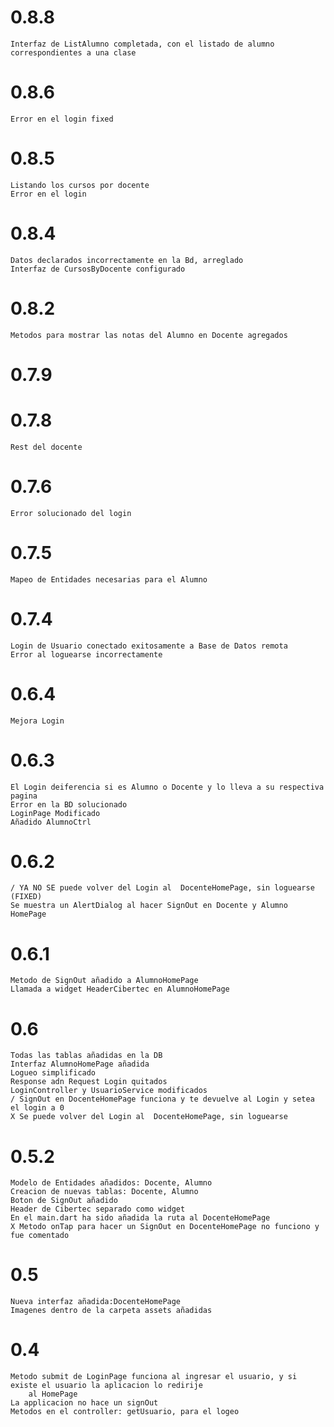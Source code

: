 # 0.8.8
    Interfaz de ListAlumno completada, con el listado de alumno correspondientes a una clase
# 0.8.6
    Error en el login fixed
# 0.8.5
    Listando los cursos por docente
    Error en el login
# 0.8.4
    Datos declarados incorrectamente en la Bd, arreglado
    Interfaz de CursosByDocente configurado
# 0.8.2
    Metodos para mostrar las notas del Alumno en Docente agregados
# 0.7.9
# 0.7.8
    Rest del docente
# 0.7.6
    Error solucionado del login
# 0.7.5
    Mapeo de Entidades necesarias para el Alumno
# 0.7.4
    Login de Usuario conectado exitosamente a Base de Datos remota
    Error al loguearse incorrectamente
# 0.6.4
    Mejora Login
# 0.6.3
    El Login deiferencia si es Alumno o Docente y lo lleva a su respectiva pagina
    Error en la BD solucionado
    LoginPage Modificado
    Añadido AlumnoCtrl
# 0.6.2
    / YA NO SE puede volver del Login al  DocenteHomePage, sin loguearse (FIXED) 
    Se muestra un AlertDialog al hacer SignOut en Docente y Alumno HomePage
# 0.6.1
    Metodo de SignOut añadido a AlumnoHomePage
    Llamada a widget HeaderCibertec en AlumnoHomePage
# 0.6
    Todas las tablas añadidas en la DB
    Interfaz AlumnoHomePage añadida
    Logueo simplificado
    Response adn Request Login quitados
    LoginController y UsuarioService modificados
    / SignOut en DocenteHomePage funciona y te devuelve al Login y setea el login a 0
    X Se puede volver del Login al  DocenteHomePage, sin loguearse
# 0.5.2
    Modelo de Entidades añadidos: Docente, Alumno
    Creacion de nuevas tablas: Docente, Alumno 
    Boton de SignOut añadido
    Header de Cibertec separado como widget
    En el main.dart ha sido añadida la ruta al DocenteHomePage
    X Metodo onTap para hacer un SignOut en DocenteHomePage no funciono y fue comentado
# 0.5
    Nueva interfaz añadida:DocenteHomePage
    Imagenes dentro de la carpeta assets añadidas
# 0.4
    Metodo submit de LoginPage funciona al ingresar el usuario, y si existe el usuario la aplicacion lo redirije 
        al HomePage
    La applicacion no hace un signOut
    Metodos en el controller: getUsuario, para el logeo
